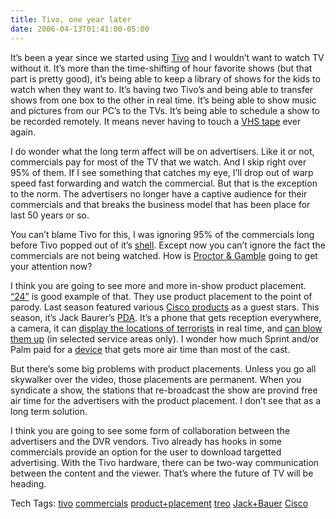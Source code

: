 ```yaml
---
title: Tivo, one year later
date: 2006-04-13T01:41:00-05:00
---
```

It&#8217;s been a year since we started using [Tivo](http://www.tivo.com/4.0.asp) and I wouldn&#8217;t want to watch TV without it. It&#8217;s more than the time-shifting of hour favorite shows (but that part is pretty good), it&#8217;s being able to keep a library of shows for the kids to watch when they want to. It&#8217;s having two Tivo&#8217;s and being able to transfer shows from one box to the other in real time. It&#8217;s being able to show music and pictures from our PC&#8217;s to the TVs. It&#8217;s being able to schedule a show to be recorded remotely. It means never having to touch a [VHS tape](http://www.washingtonpost.com/wp-dyn/content/article/2005/08/26/AR2005082600332.html) ever again.

I do wonder what the long term affect will be on advertisers. Like it or not, commercials pay for most of the TV that we watch. And I skip right over 95% of them. If I see something that catches my eye, I&#8217;ll drop out of warp speed fast forwarding and watch the commercial. But that is the exception to the norm. The advertisers no longer have a captive audience for their commercials and that breaks the business model that has been place for last 50 years or so.

You can&#8217;t blame Tivo for this, I was ignoring 95% of the commercials long before Tivo popped out of it&#8217;s [shell](http://www.lugod.org/presentations/tivohacks/html/slide_10.html). Except now you can&#8217;t ignore the fact the commercials are not being watched. How is [Proctor & Gamble](http://en.wikipedia.org/wiki/Procter_&_Gamble) going to get your attention now? 

I think you are going to see more and more in-show product placement. [&#8220;24&#8221;](http://www.fox.com/24/) is good example of that. They use product placement to the point of parody. Last season featured various [Cisco products](http://www.cisco.com/now/24/index.html) as a guest stars. This season, it&#8217;s Jack Baurer&#8217;s [PDA](http://static.flickr.com/40/88571902_7ac912539d_o.jpg). It&#8217;s a phone that gets reception everywhere, a camera, it can [display the locations of terrorists](http://flickr.com/photos/re-ality/88246701/in/photostream/) in real time, and [can blow them up](http://www.mobileread.com/forums/showthread.php?t=5760) (in selected service areas only). I wonder how much Sprint and/or Palm paid for a [device](http://blogs4bauer.blogspot.com/2006/01/jack-bauers-treo-650-cell-phone.html) that gets more air time than most of the cast.

But there&#8217;s some big problems with product placements. Unless you go all skywalker over the video, those placements are permanent. When you syndicate a show, the stations that re-broadcast the show are provind free air time for the advertisers with the product placement. I don&#8217;t see that as a long term solution.

I think you are going to see some form of collaboration between the advertisers and the DVR vendors. Tivo already has hooks in some commercials provide an option for the user to download targetted advertising. With the Tivo hardware, there can be two-way communication between the content and the viewer. That&#8217;s where the future of TV will be heading.



<div>
  Tech Tags: <a href="http://technorati.com/tag/tivo" rel="tag">tivo</a> <a href="http://technorati.com/tag/commercials" rel="tag">commercials</a> <a href="http://technorati.com/tag/product+placement" rel="tag">product+placement</a> <a href="http://technorati.com/tag/treo" rel="tag">treo</a> <a href="http://technorati.com/tag/Jack+Bauer" rel="tag">Jack+Bauer</a> <a href="http://technorati.com/tag/Cisco" rel="tag">Cisco</a>
</div>
